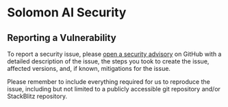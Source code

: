 # Solomon AI Security

## Reporting a Vulnerability

To report a security issue, please [open a security advisory](https://github.com/ixahmedxi/orbitkit/security/advisories/new) on GitHub with a detailed description of the issue, the steps you took to create the issue, affected versions, and, if known, mitigations for the issue.

Please remember to include everything required for us to reproduce the issue, including but not limited to a publicly accessible git repository and/or StackBlitz repository.

